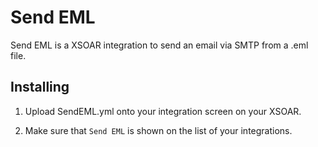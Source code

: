 Send EML
===========

Send EML is a XSOAR integration to send an email via SMTP from a .eml file.


Installing
----------

1. Upload SendEML.yml onto your integration screen on your XSOAR.

2. Make sure that `Send EML` is shown on the list of your integrations.
